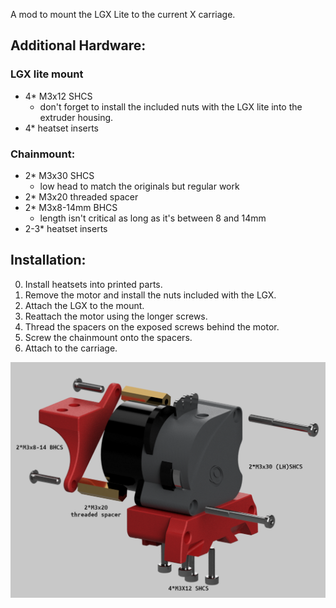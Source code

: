 A mod to mount the LGX Lite to the current X carriage.

## Additional Hardware:
### LGX lite mount 
   - 4* M3x12 SHCS  
     - don't forget to install the included nuts with the LGX lite into the extruder housing.
   - 4* heatset inserts
### Chainmount:
  - 2* M3x30 SHCS 
    - low head to match the originals but regular work
  - 2* M3x20 threaded spacer
  - 2* M3x8-14mm BHCS
    - length isn't critical as long as it's between 8 and 14mm
  - 2-3* heatset inserts  

## Installation:  

  0. Install heatsets into printed parts.
  1. Remove the motor and install the nuts included with the LGX.
  2. Attach the LGX to the mount.
  3. Reattach the motor using the longer screws.
  4. Thread the spacers on the exposed screws behind the motor.
  5. Screw the chainmount onto the spacers.
  6. Attach to the carriage.

![Mounting](./Lgx_Lite_Mounting.png)
